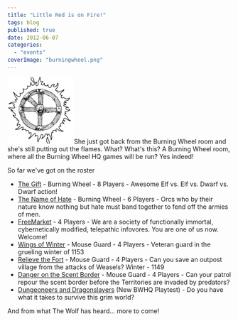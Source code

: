 ```yaml
---
title: "Little Red is on Fire!"
tags: blog
published: true
date: 2012-06-07
categories: 
  - "events"
coverImage: "burningwheel.png"
---
```


[![](/images/burningwheel-150x150.png "burningwheel")](/images/burningwheel.png)She just got back from the Burning Wheel room and she's still putting out the flames. What? What's this? A Burning Wheel room, where all the Burning Wheel HQ games will be run? Yes indeed!

So far we've got on the roster

- [The Gift](http://www.bigbadcon.com/events/the-gift/ "The Gift") - Burning Wheel - 8 Players - Awesome Elf vs. Elf vs. Dwarf vs. Dwarf action!
- [The Name of Hate](http://www.bigbadcon.com/events/the-name-of-hate/ "The Name of Hate") - Burning Wheel - 6 Players - Orcs who by their nature know nothing but hate must band together to fend off the armies of men.
- [FreeMarket](http://www.bigbadcon.com/events/freemarket/ "FreeMarket") - 4 Players - We are a society of functionally immortal, cybernetically modified, telepathic infovores. You are one of us now. Welcome!
- [Wings of Winter](http://www.bigbadcon.com/events/wings-of-winter/ "Wings of Winter") - Mouse Guard - 4 Players - Veteran guard in the grueling winter of 1153
- [Relieve the Fort](http://www.bigbadcon.com/events/relieve-the-fort/ "Relieve the Fort") - Mouse Guard - 4 Players - Can you save an outpost village from the attacks of Weasels? Winter - 1149
- [Danger on the Scent Border](http://www.bigbadcon.com/events/danger-on-the-scent-border/ "Danger on the Scent Border") - Mouse Guard - 4 Players - Can your patrol repour the scent border before the Territories are invaded by predators?
- [Dungeoneers and Dragonslayers](http://www.bigbadcon.com/events/dungeoneers-dragonslayers-playtest/ "Dungeoneers & Dragonslayers – Playtest") (New BWHQ Playtest) - Do you have what it takes to survive this grim world?

And from what The Wolf has heard... more to come!
